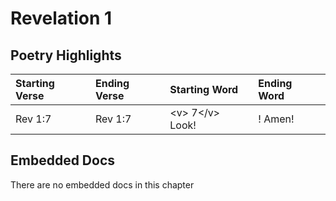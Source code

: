 # Revelation 1

## Poetry Highlights

| Starting Verse | Ending Verse | Starting Word | Ending Word |
| :--- | :--- | :--- | :--- |
| Rev 1:7 | Rev 1:7 | &lt;v&gt; 7&lt;/v&gt; Look! | ! Amen! |

## Embedded Docs

There are no embedded docs in this chapter

